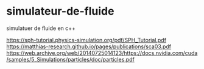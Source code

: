 # simulateur-de-fluide
simulatuer de fluide en c++

https://sph-tutorial.physics-simulation.org/pdf/SPH_Tutorial.pdf
https://matthias-research.github.io/pages/publications/sca03.pdf
https://web.archive.org/web/20140725014123/https://docs.nvidia.com/cuda/samples/5_Simulations/particles/doc/particles.pdf
